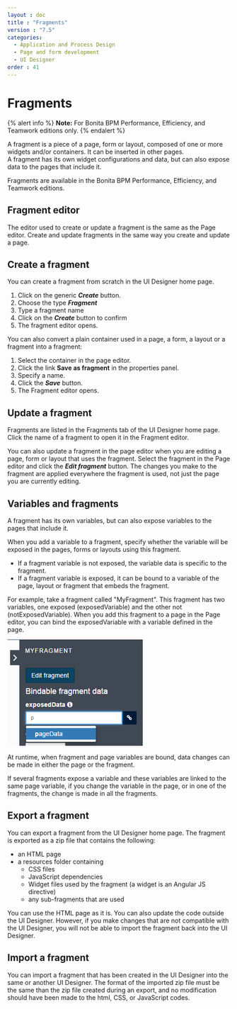 ```yaml
---
layout : doc
title : "Fragments"
version : "7.5"
categories:
  - Application and Process Design
  - Page and form development
  - UI Designer
order : 41
---
```

# Fragments

{% alert info %}
**Note:** For Bonita BPM Performance, Efficiency, and Teamwork editions only.
{% endalert %}

A fragment is a piece of a page, form or layout, composed of one or more widgets and/or containers. It can be inserted in other pages.  
A fragment has its own widget configurations and data, but can also expose data to the pages that include it.

Fragments are available in the Bonita BPM Performance, Efficiency, and Teamwork editions.

## Fragment editor

The editor used to create or update a fragment is the same as the Page editor. Create and update fragments in the same way you create and update a page. 

## Create a fragment

You can create a fragment from scratch in the UI Designer home page. 

1. Click on the generic **_Create_** button.
2. Choose the type **_Fragment_**
3. Type a fragment name
4. Click on the **_Create_** button to confirm
5. The fragment editor opens.

You can also convert a plain container used in a page, a form, a layout or a fragment into a fragment:

1. Select the container in the page editor.
2. Click the link **Save as fragment** in the properties panel.
3. Specify a name.
4. Click the **_Save_** button. 
5. The Fragment editor opens.

## Update a fragment

Fragments are listed in the Fragments tab of the UI Designer home page. Click the name of a fragment to open it in the Fragment editor.

You can also update a fragment in the page editor when you are editing a page, form or layout that uses the fragment. Select the fragment in the Page editor and click the **_Edit fragment_** button. The changes you make to the fragment are applied everywhere the fragment is used, not just the page you are currently editing. 

## Variables and fragments

A fragment has its own variables, but can also expose variables to the pages that include it.

When you add a variable to a fragment, specify whether the variable will be exposed in the pages, forms or layouts using this fragment.

* If a fragment variable is not exposed, the variable data is specific to the fragment.
* If a fragment variable is exposed, it can be bound to a variable of the page, layout or fragment that embeds the fragment. 

For example, take a fragment called "MyFragment". This fragment has two variables, one exposed (exposedVariable) and the other not (notExposedVariable). When you add this fragment to a page in the Page editor, you can bind the exposedVariable with a variable defined in the page.

![Exposing variables when adding a fragment to a page](images/images-6_0/fragment.png)

At runtime, when fragment and page variables are bound, data changes can be made in either the page or the fragment. 

If several fragments expose a variable and these variables are linked to the same page variable, if you change the variable in the page, or in one of the fragments, the change is made in all the fragments.

## Export a fragment

You can export a fragment from the UI Designer home page. The fragment is exported as a zip file that contains the following:

* an HTML page
* a resources folder containing
  * CSS files
  * JavaScript dependencies
  * Widget files used by the fragment (a widget is an Angular JS directive)
  * any sub-fragments that are used

You can use the HTML page as it is. You can also update the code outside the UI Designer. However, if you make changes that are not compatible with the UI Designer, you will not be able to import the fragment back into the UI Designer.

## Import a fragment 

You can import a fragment that has been created in the UI Designer into the same or another UI Designer. The format of the imported zip file must be the same than the zip file created during an export, and no modification should have been made to the html, CSS, or JavaScript codes.
